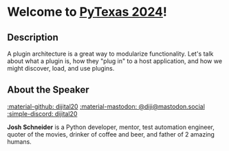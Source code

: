 # Welcome to [PyTexas 2024](https://www.pytexas.org/2024/)!

## Description

A plugin architecture is a great way to modularize functionality. Let's talk about what a plugin is, how they "plug in" to a host application,
and how we might discover, load, and use plugins. 

## About the Speaker

[:material-github: dijital20](https://github.com/dijital20) [:material-mastodon: @diji@mastodon.social](https://mastodon.social/@diji) [:simple-discord: dijital20](https://discord.com)

**Josh Schneider** is a Python developer, mentor, test automation engineer, quoter of the movies, drinker of coffee and beer, and father of 2 amazing humans.
